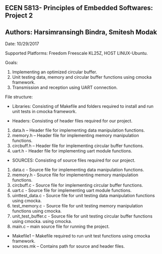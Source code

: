 ## ECEN 5813- Principles of Embedded Softwares: Project 2

## Authors: Harsimransingh Bindra, Smitesh Modak

Date: 10/29/2017

Supported Platforms: Freedom Freescale KL25Z, HOST LINUX-Ubuntu.

Goals:
1. Implementing an optimized circular buffer.
2. Unit testing data, memory and circular buffer functions using cmocka framework.
3. Transmission and reception using UART connection. 

File structure:
* Libraries: Consisting of Makefile and folders required to install and run unit tests in cmocka framework.

* Headers: Consisting of header files required for our project.
1. data.h – Header file for implementing data manipulation functions.
2. memory.h – Header file for implementing memory manipulation functions.
3. circbuff.h – Header file for implementing circular buffer functions.
6. uart.h - Header file for implementing uart module functions.
* SOURCES: Consisting of source files required for our project.
1. data.c - Source file for implementing data manipulation functions.
2. memory.h - Source file for implementing memory manipulation functions.
3. circbuff.c - Source file for implementing circular buffer functions.
6. uart.c - Source file for implementing uart module functions.
7. uinttest_data.c - Source file for unit testing data manipulation functions using cmocka.
8. test_memory.c - Source file for unit testing memory manipulation functions using cmocka.
9. unit_test_buffer.c - Source file for unit testing circular buffer functions using cmocka.
using cmocka.
11. main.c – main source file for running the project.
* Makefile1 – Makefile required to run unit test functions using cmocka framework.
* sources.mk – Contains path for source and header files.
